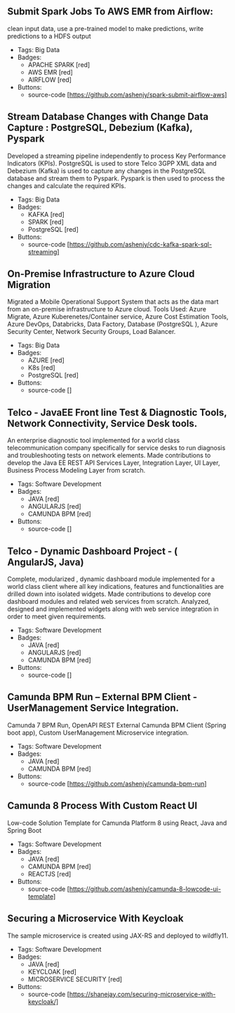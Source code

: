 ## Submit Spark Jobs To AWS EMR from Airflow:
clean input data, use a pre-trained model to make predictions, write predictions to a HDFS output
- Tags: Big Data
- Badges:
  - APACHE SPARK [red]
  - AWS EMR [red]
  - AIRFLOW [red]
- Buttons:
  - source-code [https://github.com/ashenjy/spark-submit-airflow-aws]


## Stream Database Changes with Change Data Capture : PostgreSQL, Debezium (Kafka), Pyspark
Developed a streaming pipeline independently to process Key Performance Indicators (KPIs). PostgreSQL is used to store Telco 3GPP XML data and Debezium (Kafka) is used to capture any changes in the PostgreSQL database and stream them to Pyspark. Pyspark is then used to process the changes and calculate the required KPIs.
- Tags: Big Data
- Badges:
  - KAFKA [red]
  - SPARK [red]
  - PostgreSQL [red]
- Buttons:
  - source-code [https://github.com/ashenjy/cdc-kafka-spark-sql-streaming]

## On-Premise Infrastructure to Azure Cloud Migration
Migrated a Mobile Operational Support System that acts as the data mart from an on-premise infrastructure to Azure cloud. Tools Used:  Azure Migrate, Azure Kuberenetes/Container service, Azure Cost Estimation Tools, Azure DevOps, Databricks, Data Factory, Database (PostgreSQL ), Azure Security Center, Network Security Groups, Load Balancer.
- Tags: Big Data
- Badges:
  - AZURE [red]
  - K8s [red]
  - PostgreSQL [red]
- Buttons:
  - source-code []

## Telco - JavaEE Front line Test & Diagnostic Tools, Network Connectivity,  Service Desk tools.
An enterprise diagnostic tool implemented for a world class telecommunication company specifically for service desks to run diagnosis and troubleshooting tests on network elements. Made contributions to develop the Java EE REST API Services Layer, Integration Layer, UI Layer, Business Process Modeling Layer from scratch.
- Tags: Software Development
- Badges:
  - JAVA [red]
  - ANGULARJS [red]
  - CAMUNDA BPM [red]
- Buttons:
  - source-code []
     
## Telco - Dynamic Dashboard Project - ( AngularJS, Java) 
Complete, modularized , dynamic dashboard module implemented for a world class client where all key indications, features and functionalities are drilled down into isolated widgets. Made contributions to develop core dashboard modules and related web services from scratch. Analyzed, designed and implemented widgets along with web service integration in order to meet given requirements.
- Tags: Software Development
- Badges:
  - JAVA [red]
  - ANGULARJS [red]
  - CAMUNDA BPM [red]
- Buttons:
  - source-code []

  
## Camunda BPM Run – External BPM Client -UserManagement Service Integration. 
Camunda 7 BPM Run, OpenAPI REST External Camunda BPM Client (Spring boot app), Custom UserManagement Microservice integration.
- Tags: Software Development
- Badges:
  - JAVA [red]
  - CAMUNDA BPM [red]
- Buttons:
  - source-code [https://github.com/ashenjy/camunda-bpm-run]

## Camunda 8 Process With Custom React UI
Low-code Solution Template for Camunda Platform 8 using React, Java and Spring Boot
- Tags: Software Development
- Badges:
  - JAVA [red]
  - CAMUNDA BPM [red]
  - REACTJS [red]
- Buttons:
  - source-code [https://github.com/ashenjy/camunda-8-lowcode-ui-template]

## Securing a Microservice With Keycloak
The sample microservice is created using JAX-RS and deployed to wildfly11.
- Tags: Software Development
- Badges:
  - JAVA [red]
  - KEYCLOAK [red]
  - MICROSERVICE SECURITY [red]
- Buttons:
  - source-code [https://shanejay.com/securing-microservice-with-keycloak/]